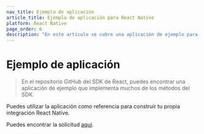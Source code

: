 ```yaml
---
nav_title: Ejemplo de aplicación
article_title: Ejemplo de aplicación para React Native
platform: React Native
page_order: 6
description: "En este artículo se cubre una aplicación de ejemplo para React Native que integra el SDK de Braze"
---
```


# Ejemplo de aplicación

> En el repositorio GitHub del SDK de React, puedes encontrar una aplicación de ejemplo que implementa muchos de los métodos del SDK. 

Puedes utilizar la aplicación como referencia para construir tu propia integración React Native.

Puedes encontrar la solicitud [aquí](https://github.com/braze-inc/braze-react-native-sdk/tree/master/BrazeProject).
